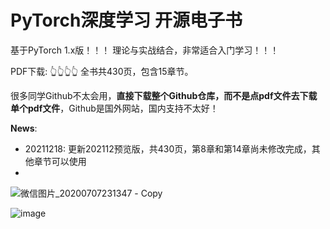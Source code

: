 # PyTorch深度学习 开源电子书


基于PyTorch 1.x版！！！ 理论与实战结合，非常适合入门学习！！！


PDF下载: 👆👆👆👆  全书共430页，包含15章节。


很多同学Github不太会用，**直接下载整个Github仓库，而不是点pdf文件去下载单个pdf文件**，Github是国外网站，国内支持不太好！


**News**:
- 20211218: 更新202112预览版，共430页，第8章和第14章尚未修改完成，其他章节可以使用
- 



![微信图片_20200707231347 - Copy](https://user-images.githubusercontent.com/4252555/146542031-5adae8e1-42d0-495f-890e-97e1754b4c83.jpg)


![image](https://user-images.githubusercontent.com/4252555/146542135-b8e971c2-87dd-4226-a48f-ce5d20163fca.png)
